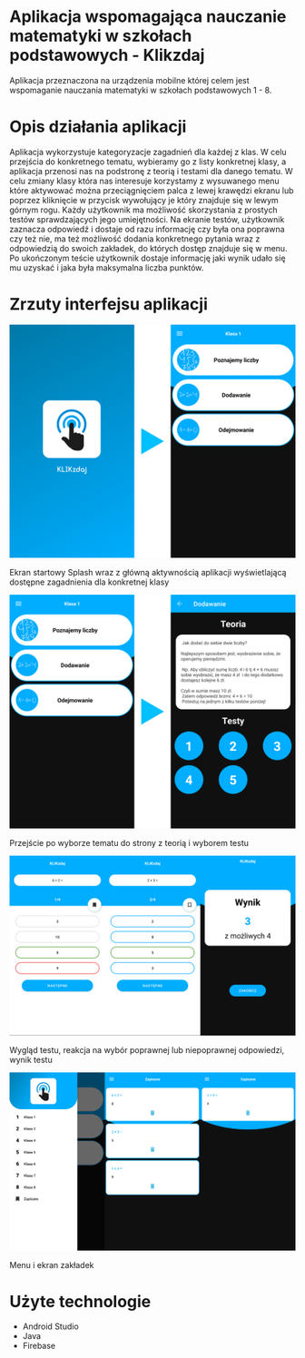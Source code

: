 # Aplikacja wspomagająca nauczanie matematyki w szkołach podstawowych - Klikzdaj
Aplikacja przeznaczona na urządzenia mobilne której celem jest wspomaganie nauczania matematyki w szkołach podstawowych 1 - 8. 

# Opis działania aplikacji
Aplikacja wykorzystuje kategoryzacje zagadnień dla każdej z klas. W celu przejścia do konkretnego tematu, wybieramy go z listy konkretnej klasy, a aplikacja przenosi nas na podstronę z teorią i testami dla danego tematu. W celu zmiany klasy która nas interesuje korzystamy z wysuwanego menu które aktywować można przeciągnięciem palca z lewej krawędzi ekranu lub poprzez kliknięcie w przycisk wywołujący je który znajduje się w lewym górnym rogu. Każdy użytkownik ma możliwość skorzystania z prostych testów sprawdzających jego umiejętności. Na ekranie testów, użytkownik zaznacza odpowiedź i dostaje od razu informację czy była ona poprawna czy też nie, ma też możliwość dodania konkretnego pytania wraz z odpowiedzią do swoich zakładek, do których dostęp znajduje się w menu. Po ukończonym teście użytkownik dostaje informację jaki wynik udało się mu uzyskać i jaka była maksymalna liczba punktów. 

# Zrzuty interfejsu aplikacji
![alt zrzut1](/screenshots/1.jpg)

Ekran startowy Splash wraz z główną aktywnością aplikacji wyświetlającą dostępne zagadnienia dla konkretnej klasy


![alt zrzut2](/screenshots/2.jpg)

Przejście po wyborze tematu do strony z teorią i wyborem testu


![alt zrzut3](/screenshots/3.jpg)

Wygląd testu, reakcja na wybór poprawnej lub niepoprawnej odpowiedzi, wynik testu


![alt zrzut4](/screenshots/4.jpg)

Menu i ekran zakładek 

# Użyte technologie
* Android Studio
* Java
* Firebase
